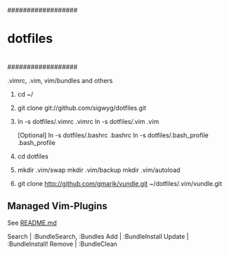 
##################
#
# dotfiles
#
##################

.vimrc, .vim, vim/bundles and others

1. cd ~/
2. git clone git://github.com/sigwyg/dotfiles.git 
3. ln -s dotfiles/.vimrc .vimrc
   ln -s dotfiles/.vim .vim

   [Optional]
   ln -s dotfiles/.bashrc .bashrc
   ln -s dotfiles/.bash_profile .bash_profile

4. cd dotfiles
5. mkdir .vim/swap
   mkdir .vim/backup
   mkdir .vim/autoload
6. git clone http://github.com/gmarik/vundle.git ~/dotfiles/.vim/vundle.git


Managed Vim-Plugins
--------------------------

See [README.md](https://github.com/vim-scripts/vundle)

Search | :BundleSearch, :Bundles
Add    | :BundleInstall
Update | :BundleInstall!
Remove | :BundleClean


